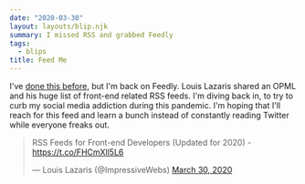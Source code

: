 ```yaml
---
date: "2020-03-30"
layout: layouts/blip.njk
summary: I missed RSS and grabbed Feedly
tags:
  - blips
title: Feed Me
---
```


I've [done this before](/blips/i-missed-rss/), but I'm back on Feedly. Louis Lazaris shared an OPML and his huge list of front-end related RSS feeds. I'm diving back in, to try to curb my social media addiction during this pandemic. I'm hoping that I'll reach for this feed and learn a bunch instead of constantly reading Twitter while everyone freaks out.

<blockquote class="twitter-tweet"><p lang="en" dir="ltr">RSS Feeds for Front-end Developers (Updated for 2020) - <a href="https://t.co/FHCmXll5L6">https://t.co/FHCmXll5L6</a></p>&mdash; Louis Lazaris (@ImpressiveWebs) <a href="https://twitter.com/ImpressiveWebs/status/1244701519586496514?ref_src=twsrc%5Etfw">March 30, 2020</a></blockquote> <script async src="https://platform.twitter.com/widgets.js" charset="utf-8"></script>
